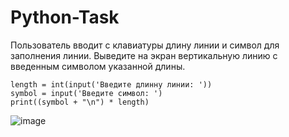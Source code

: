 # Python-Task
Пользователь вводит с клавиатуры длину линии и символ для заполнения линии. Выведите на экран вертикальную линию с введенным символом указанной длины.


```
length = int(input('Введите длинну линии: '))
symbol = input('Введите символ: ')
print((symbol + "\n") * length)
```

![image](https://user-images.githubusercontent.com/120830944/230854116-10da1257-e12f-4827-bda3-b1b9753f830d.png)

